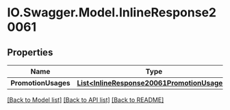 # IO.Swagger.Model.InlineResponse20061
## Properties

Name | Type | Description | Notes
------------ | ------------- | ------------- | -------------
**PromotionUsages** | [**List&lt;InlineResponse20061PromotionUsages&gt;**](InlineResponse20061PromotionUsages.md) |  | [optional] 

[[Back to Model list]](../README.md#documentation-for-models) [[Back to API list]](../README.md#documentation-for-api-endpoints) [[Back to README]](../README.md)

